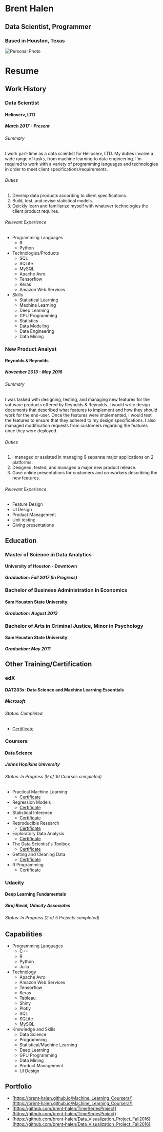 # Brent Halen
## Data Scientist, Programmer
### Based in Houston, Texas

![Personal Photo](https://scontent-dft4-3.xx.fbcdn.net/v/t1.0-9/644198_418227671627639_95278277_n.jpg?oh=214dfafa9188d399590d68fcdef6a427&oe=599F588C)

# Resume

## Work History
### Data Scientist
#### Helioserv, LTD
##### March 2017 - Present

###### Summary 
I work part-time as a data scientist for Helioserv, LTD. My duties involve a wide range of tasks, from machine learning to data engineering. I'm required to work with a variety of programming languages and technologies in order to meet client specifications/requirements.  


###### Duties
1. Develop data products according to client specifications. 
2. Build, test, and revise statistical models.
3. Quickly learn and familiarize myself with whatever technologies the client product requires.

###### Relevant Experience
* Programming Languages
  * R
  * Python
* Technologies/Products
  * SQL
  * SQLite
  * MySQL
  * Apache Avro
  * Tensorflow
  * Keras
  * Amazon Web Services
* Skills
  * Statistical Learning
  * Machine Learning
  * Deep Learning
  * GPU Programming
  * Statistics
  * Data Modeling
  * Data Engineering
  * Data Mining
 
### New Product Analyst
#### Reynolds & Reynolds
##### November 2013 - May 2016

###### Summary
I was tasked with designing, testing, and managing new features for the software products offered by Reynolds & Reynolds. I would write design documents that described what features to implement and how they should work for the end-user. Once the features were implemented, I would test the features to ensure that they adhered to my design specifications. I also managed modification requests from customers regarding the features once they were deployed. 

###### Duties
1. I managed or assisted in managing 6 separate major applications on 2 platforms.
2. Designed, tested, and managed a major new product release.
3. Gave online presentations for customers and co-workers describing the new features.

###### Relevant Experience
- Feature Design
- UI Design
- Product Management
- Unit testing
- Giving presentations
  
 
## Education

### Master of Science in Data Analytics
#### University of Houston - Downtown
##### Graduation: Fall 2017 (In Progress)

### Bachelor of Business Administration in Economics
#### Sam Houston State University
##### Graduation: August 2013

### Bachelor of Arts in Criminal Justice, Minor in Psychology
#### Sam Houston State University
##### Graduation: May 2011

## Other Training/Certification

### edX
#### DAT203x: Data Science and Machine Learning Essentials
##### Microsoft
###### Status: Completed
* [Certificate](https://courses.edx.org/certificates/14d556e3c9fd449aa30b0f5c488c816c?lipi=urn%3Ali%3Apage%3Ad_flagship3_profile_view_base%3BNuT8d0m8TO%2BVyWaJxjmAUQ%3D%3D)

### Coursera 
#### Data Science
##### Johns Hopikins University 
###### Status: In Progress (9 of 10 Courses completed)
* Practical Machine Learning
    * [Certificate](https://www.coursera.org/account/accomplishments/certificate/VCUXB6VRRUN2)
* Regression Models
    * [Certificate](https://www.coursera.org/account/accomplishments/certificate/2QK563U8DFYR)
* Statistical Inference
    * [Certificate](https://www.coursera.org/account/accomplishments/certificate/KQZBDUXDLRHV)
* Reproducible Research
    * [Certificate](https://www.coursera.org/account/accomplishments/certificate/A93MQ48BY6PC)
* Exploratory Data Analysis
    * [Certificate](https://www.coursera.org/account/accomplishments/certificate/KE96K83444PU)
* The Data Scientist's Toolbox
    * [Certificate](https://www.coursera.org/account/accomplishments/certificate/W738M8FGQ3FJ)
* Getting and Cleaning Data
    * [Certificate](https://www.coursera.org/account/accomplishments/certificate/DRHSVL4FMXWU)
* R Programming
    * [Certificate](https://www.coursera.org/account/accomplishments/certificate/C4ZYUKSPT6SC)

### Udacity
#### Deep Learning Fundamentals
##### Siraj Raval, Udacity Associates
###### Status: In Progress (2 of 5 Projects completed)

## Capabilities 
* Programming Languages
    * C++
    * R
    * Python
    * Julia
* Technology
    * Apache Avro
    * Amazon Web Services
    * Tensorflow
    * Keras
    * Tableau
    * Shiny
    * Plotly
    * SQL
    * SQLite
    * MySQL
* Knowledge and Skills
    * Data Science
    * Programming
    * Statistical/Machine Learning
    * Deep Learning
    * GPU Programming
    * Data Mining
    * Product Management
    * UI Design


## Portfolio

* [https://brent-halen.github.io/Machine_Learning_Coursera/](https://brent-halen.github.io/Machine_Learning_Coursera/)
* [https://github.com/brent-halen/TimeSeriesProject](https://github.com/brent-halen/TimeSeriesProject)
* [https://github.com/brent-halen/Data_Visualization_Project_Fall2016](https://github.com/brent-halen/Data_Visualization_Project_Fall2016)


